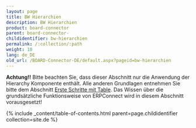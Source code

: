 ```yaml
---
layout: page
title: BW Hierarchien
description: BW Hierarchien
product: board-connector
parent: board-connector-
childidentifier: bw-hierarchien
permalink: /:collection/:path
weight: 10
lang: de_DE
old_url: /BOARD-Connector-DE/default.aspx?pageid=bw-hierarchien
---
```


**Achtung!!** Bitte beachten Sie, dass dieser Abschnitt nur die Anwendung der Hierarchy Komponente enthält. Alle anderen Grundlagen entnehmen Sie bitte dem Abschnitt [Erste Schritte mit Table](). Das Wissen über die grundsätzliche Funktionsweise von ERPConnect wird in diesem Abschnitt vorausgesetzt!

{% include _content/table-of-contents.html parent=page.childidentifier collection=site.de %}
